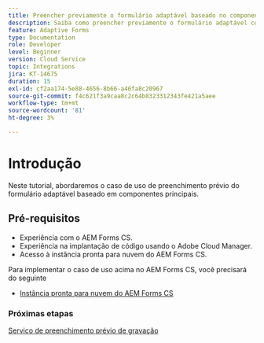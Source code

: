 ```yaml
---
title: Preencher previamente o formulário adaptável baseado no componente principal
description: Saiba como preencher previamente o formulário adaptável com dados
feature: Adaptive Forms
type: Documentation
role: Developer
level: Beginner
version: Cloud Service
topic: Integrations
jira: KT-14675
duration: 15
exl-id: cf2aa174-5e88-4656-8b66-a46fa8c20967
source-git-commit: f4c621f3a9caa8c2c64b8323312343fe421a5aee
workflow-type: tm+mt
source-wordcount: '81'
ht-degree: 3%

---
```


# Introdução

Neste tutorial, abordaremos o caso de uso de preenchimento prévio do formulário adaptável baseado em componentes principais.

## Pré-requisitos

* Experiência com o AEM Forms CS.
* Experiência na implantação de código usando o Adobe Cloud Manager.
* Acesso à instância pronta para nuvem do AEM Forms CS.

Para implementar o caso de uso acima no AEM Forms CS, você precisará do seguinte

* [Instância pronta para nuvem do AEM Forms CS](https://experienceleague.adobe.com/docs/experience-manager-learn/cloud-service/forms/developing-for-cloud-service/intellij-and-aem-sync.html?lang=en#set-up-aem-author-instance)

### Próximas etapas

[Serviço de preenchimento prévio de gravação](./pre-fill-service.md)

